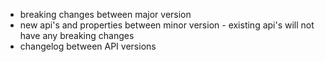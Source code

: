 - breaking changes between major version
- new api's and properties between minor version - existing api's will not have any breaking changes
- changelog between API versions
